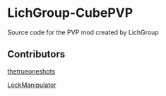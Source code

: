 # LichGroup-CubePVP
Source code for the PVP mod created by LichGroup

## Contributors

[thetrueoneshots](https://github.com/thetrueoneshots "thetrueoneshots")

[LockManipulator](https://github.com/LockManipulator "LockManipulator")
